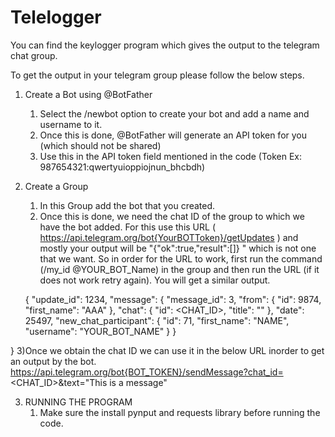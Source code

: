 # Telelogger
You can find the keylogger program which gives the output to the telegram chat group.

To get the output in your telegram group please follow the below steps.

1) Create a Bot using @BotFather
     1) Select the /newbot option to create your bot and add a name and username to it.
     2) Once this is done, @BotFather will generate an API token for you (which should not be shared)
     3) Use this in the API token field mentioned in the code (Token Ex: 987654321:qwertyuioppiojnun_bhcbdh)

2) Create a Group
    1) In this Group add the bot that you created.
    2) Once this is done, we need the chat ID of the group to which we have the bot added. For this use this URL ( https://api.telegram.org/bot{YourBOTToken}/getUpdates ) and mostly your output will be "{"ok":true,"result":[]} " which is not one that we want. So in order for the URL to work, first run the command (/my_id @YOUR_BOT_Name) in the group and then run the URL (if it does not work retry again). You will get a similar output.
  
    {
    "update_id": 1234,
    "message": {
        "message_id": 3,
        "from": {
            "id": 9874,
            "first_name": "AAA"
        },
        "chat": {
            "id": <CHAT_ID>,
            "title": "<Group name>"
        },
        "date": 25497,
        "new_chat_participant": {
            "id": 71, 
            "first_name": "NAME",
            "username": "YOUR_BOT_NAME"
        }
    }

} 
     3)Once we obtain the chat ID we can use it in the below URL inorder to get an output by the bot. 
          https://api.telegram.org/bot{BOT_TOKEN}/sendMessage?chat_id=<CHAT_ID>&text="This is a message"

3) RUNNING THE PROGRAM
     1) Make sure the install pynput and requests library before running the code.

